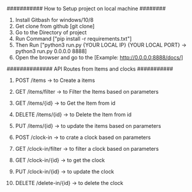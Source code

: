 ########### How to Setup project on local machine ########

1. Install Gitbash for windows/10/8
1. Get clone from github [git clone]
1. Go to the Directory of project
2. Run Command ["pip install -r requirements.txt"]
3. Then Run ["python3 run.py {YOUR LOCAL IP} {YOUR LOCAL PORT} -> python3 run.py 0.0.0.0 8888]
4. Open the browser and go to the [Example: http://0.0.0.0:8888/docs/]

############## API Routes from Items and clocks ###########

1. POST /items -> to Create a items
2. GET /items/filter -> to Filter the Items based on parameters
3. GET /items/{id} -> to Get the Item from id
4. DELETE /items/{id} -> to Delete the Item from id
5. PUT /items/{id} -> to update the items based on parameters

1. POST /clock-in -> to crate a clock based on parameters
2. GET /clock-in/filter -> to filter a clock based on parameters
3. GET /clock-in/{id} -> to get the clock
4. PUT /clock-in/{id} -> to update the clock
5. DELETE /delete-in/{id} -> to delete the clock


